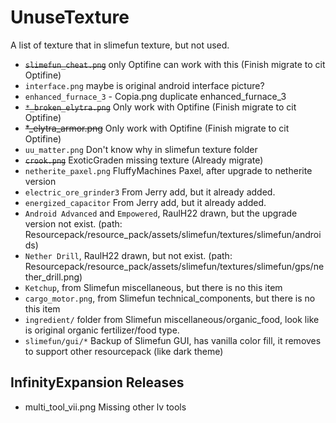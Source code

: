 # UnuseTexture

A list of texture that in slimefun texture, but not used.

* ~~`slimefun_cheat.png`~~ only Optifine can work with this (Finish migrate to cit Optifine)
* `interface.png` maybe is original android interface picture?
* `enhanced_furnace_3` - Copia.png duplicate enhanced_furnace_3
* ~~`*_broken_elytra.png`~~ Only work with Optifine (Finish migrate to cit Optifine)
* ~~*_elytra_armor.png~~ Only work with Optifine (Finish migrate to cit Optifine)
* `uu_matter.png` Don't know why in slimefun texture folder
* ~~`crook.png`~~ ExoticGraden missing texture (Already migrate)
* `netherite_paxel.png` FluffyMachines Paxel, after upgrade to netherite version
* `electric_ore_grinder3` From Jerry add, but it already added.
* `energized_capacitor` From Jerry add, but it already added.
* `Android Advanced` and `Empowered`, RaulH22 drawn, but the upgrade version not exist. (path: Resourcepack/resource_pack/assets/slimefun/textures/slimefun/androids)
* `Nether Drill`, RaulH22 drawn, but not exist. (path: Resourcepack/resource_pack/assets/slimefun/textures/slimefun/gps/nether_drill.png)
* `Ketchup`, from Slimefun miscellaneous, but there is no this item
* `cargo_motor.png`, from Slimefun technical_components, but there is no this item
* `ingredient/` folder from Slimefun miscellaneous/organic_food, look like is original organic fertilizer/food type.
* `slimefun/gui/*` Backup of Slimefun GUI, has vanilla color fill, it removes to support other resourcepack (like dark theme)

## InfinityExpansion Releases

* multi_tool_vii.png Missing other lv tools
